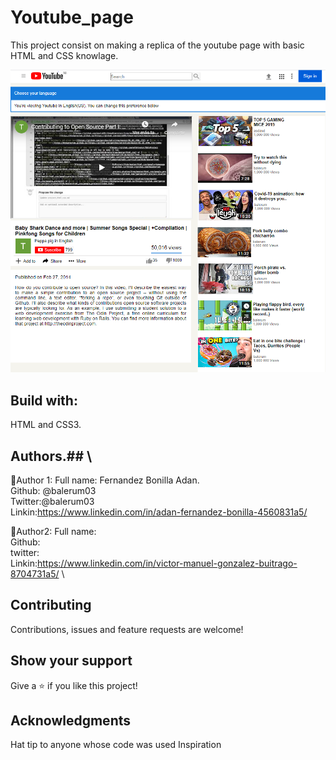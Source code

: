 # Youtube_page
This project consist on making a replica of the youtube page with basic HTML and CSS knowlage.

![SCREENSHOT](/Images/Screen1.PNG)

## Build with: ##
HTML and CSS3.

## Authors.## \
👤Author 1:
Full name: Fernandez Bonilla Adan.\
Github: @balerum03\
Twitter:@balerum03\
Linkin:https://www.linkedin.com/in/adan-fernandez-bonilla-4560831a5/ 

👤Author2:
Full name:\
Github:\
twitter:\
Linkin:https://www.linkedin.com/in/victor-manuel-gonzalez-buitrago-8704731a5/  \

## Contributing ##
Contributions, issues and feature requests are welcome!

## Show your support ##
Give a ⭐️ if you like this project!

## Acknowledgments ##
Hat tip to anyone whose code was used Inspiration
